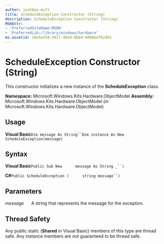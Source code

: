 ```yaml
---
author: joshbax-msft
title: ScheduleException Constructor (String)
description: ScheduleException Constructor (String)
MSHAttr:
- 'PreferredSiteName:MSDN'
- 'PreferredLib:/library/windows/hardware'
ms.assetid: 10e5ed34-4917-403d-8bb9-00966df624b1
---
```


# ScheduleException Constructor (String)


This constructor initializes a new instance of the **ScheduleException** class.

**Namespace:** Microsoft.Windows.Kits.Hardware.ObjectModel **Assembly:** Microsoft.Windows.Kits.Hardware.ObjectModel (in Microsoft.Windows.Kits.Hardware.ObjectModel)

## Usage


**Visual Basic**`Dim message As String``Dim instance As New ScheduleException(message)`

## Syntax


**Visual Basic**`Public Sub New`           `message As String _``)`

**C#**`Public ScheduleException (`           `string message``)`

## Parameters


*message*      A string that represents the message for the exception.

## Thread Safety


Any public static (**Shared** in Visual Basic) members of this type are thread safe. Any instance members are not guaranteed to be thread safe.

 

 






